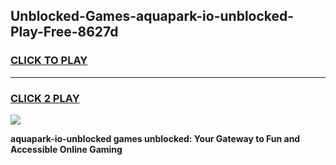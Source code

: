 
## Unblocked-Games-aquapark-io-unblocked-Play-Free-8627d
<h3>
<a href="https://premium76.site?title=aquapark-io-unblocked&ref=10A">CLICK TO PLAY</a></h3>
<hr>

<h3>
<a href="https://premium76.site?title=aquapark-io-unblocked&ref=10A">CLICK 2 PLAY</a>
  
</h3>

<a href="https://premium76.site?title=aquapark-io-unblocked&ref=10A"><img src="https://clearcache.store/games.png"></a>


**aquapark-io-unblocked games unblocked: Your Gateway to Fun and Accessible Online Gaming**
